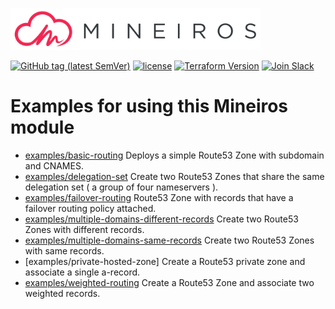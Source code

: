 [<img src="https://raw.githubusercontent.com/mineiros-io/brand/3bffd30e8bdbbde32c143e2650b2faa55f1df3ea/mineiros-primary-logo.svg" width="400"/>][homepage]

[![GitHub tag (latest SemVer)][badge-semver]][releases-github]
[![license][badge-license]][apache20]
[![Terraform Version][badge-terraform]][releases-terraform]
[![Join Slack][badge-slack]][slack]

# Examples for using this Mineiros module

- [examples/basic-routing] Deploys a simple Route53 Zone with subdomain and CNAMES.
- [examples/delegation-set] Create two Route53 Zones that share the same delegation set ( a group of four nameservers ).
- [examples/failover-routing] Route53 Zone with records that have a failover routing policy attached.
- [examples/multiple-domains-different-records] Create two Route53 Zones with different records.
- [examples/multiple-domains-same-records] Create two Route53 Zones with same records.
- [examples/private-hosted-zone] Create a Route53 private zone and associate a single a-record.
- [examples/weighted-routing] Create a Route53 Zone and associate two weighted records.

<!-- References -->
[examples/basic-routing]: https://github.com/mineiros-io/terraform-aws-route53/tree/master/examples/basic-routing
[examples/delegation-set]: https://github.com/mineiros-io/terraform-aws-route53/tree/master/examples/delegation-set
[examples/failover-routing]: https://github.com/mineiros-io/terraform-aws-route53/tree/master/examples/failover-routing
[examples/multiple-domains-different-records]: https://github.com/mineiros-io/terraform-aws-route53/tree/master/examples/multiple-domains-different-records
[examples/multiple-domains-same-records]: https://github.com/mineiros-io/terraform-aws-route53/tree/master/examples/multiple-domains-same-records
[examples/weighted-routing]: https://github.com/mineiros-io/terraform-aws-route53/tree/master/examples/weighted-routing

[homepage]: https://mineiros.io/?ref=terraform-aws-route53

[badge-license]: https://img.shields.io/badge/license-Apache%202.0-brightgreen.svg
[badge-terraform]: https://img.shields.io/badge/terraform-0.13%20and%200.12.20+-623CE4.svg?logo=terraform
[badge-slack]: https://img.shields.io/badge/slack-@mineiros--community-f32752.svg?logo=slack
[badge-semver]: https://img.shields.io/github/v/tag/mineiros-io/terraform-aws-route53.svg?label=latest&sort=semver

[releases-github]: https://github.com/mineiros-io/terraform-aws-route53/releases
[releases-terraform]: https://github.com/hashicorp/terraform/releases
[apache20]: https://opensource.org/licenses/Apache-2.0
[slack]: https://join.slack.com/t/mineiros-community/shared_invite/zt-ehidestg-aLGoIENLVs6tvwJ11w9WGg
